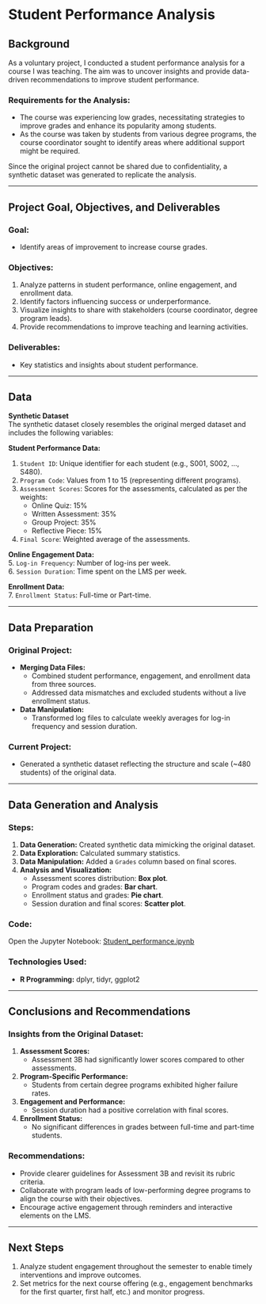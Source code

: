 # Student Performance Analysis

## Background
As a voluntary project, I conducted a student performance analysis for a course I was teaching. The aim was to uncover insights and provide data-driven recommendations to improve student performance.

### Requirements for the Analysis:
- The course was experiencing low grades, necessitating strategies to improve grades and enhance its popularity among students.
- As the course was taken by students from various degree programs, the course coordinator sought to identify areas where additional support might be required.

Since the original project cannot be shared due to confidentiality, a synthetic dataset was generated to replicate the analysis.

---

## Project Goal, Objectives, and Deliverables  

### Goal:
- Identify areas of improvement to increase course grades.

### Objectives:
1. Analyze patterns in student performance, online engagement, and enrollment data.
2. Identify factors influencing success or underperformance.
3. Visualize insights to share with stakeholders (course coordinator, degree program leads).
4. Provide recommendations to improve teaching and learning activities.

### Deliverables:
- Key statistics and insights about student performance.

---

## Data  

**Synthetic Dataset**  
The synthetic dataset closely resembles the original merged dataset and includes the following variables:  

**Student Performance Data:**
1. `Student ID`: Unique identifier for each student (e.g., S001, S002, ..., S480).
2. `Program Code`: Values from 1 to 15 (representing different programs).
3. `Assessment Scores`: Scores for the assessments, calculated as per the weights:  
   - Online Quiz: 15%  
   - Written Assessment: 35%  
   - Group Project: 35%  
   - Reflective Piece: 15%  
4. `Final Score`: Weighted average of the assessments.
   
**Online Engagement Data:**  
5. `Log-in Frequency`: Number of log-ins per week.  
6. `Session Duration`: Time spent on the LMS per week.  

**Enrollment Data:**  
7. `Enrollment Status`: Full-time or Part-time.  

---

## Data Preparation  

### Original Project:
- **Merging Data Files:**  
   - Combined student performance, engagement, and enrollment data from three sources.  
   - Addressed data mismatches and excluded students without a live enrollment status.  
- **Data Manipulation:**  
   - Transformed log files to calculate weekly averages for log-in frequency and session duration.  

### Current Project:  
- Generated a synthetic dataset reflecting the structure and scale (~480 students) of the original data.  

---

## Data Generation and Analysis  

### Steps:
1. **Data Generation:** Created synthetic data mimicking the original dataset.  
2. **Data Exploration:** Calculated summary statistics.  
3. **Data Manipulation:** Added a `Grades` column based on final scores.  
4. **Analysis and Visualization:**  
   - Assessment scores distribution: **Box plot**.  
   - Program codes and grades: **Bar chart**.  
   - Enrollment status and grades: **Pie chart**.  
   - Session duration and final scores: **Scatter plot**.  

### Code:
Open the Jupyter Notebook: [Student_performance.ipynb](Student_performance.ipynb)  

### Technologies Used:
- **R Programming:** dplyr, tidyr, ggplot2  

---

## Conclusions and Recommendations  

### Insights from the Original Dataset:
1. **Assessment Scores:**  
   - Assessment 3B had significantly lower scores compared to other assessments.  
2. **Program-Specific Performance:**  
   - Students from certain degree programs exhibited higher failure rates.  
3. **Engagement and Performance:**  
   - Session duration had a positive correlation with final scores.  
4. **Enrollment Status:**  
   - No significant differences in grades between full-time and part-time students.  

### Recommendations:
- Provide clearer guidelines for Assessment 3B and revisit its rubric criteria.  
- Collaborate with program leads of low-performing degree programs to align the course with their objectives.  
- Encourage active engagement through reminders and interactive elements on the LMS.  

---

## Next Steps  

1. Analyze student engagement throughout the semester to enable timely interventions and improve outcomes.  
2. Set metrics for the next course offering (e.g., engagement benchmarks for the first quarter, first half, etc.) and monitor progress.  
